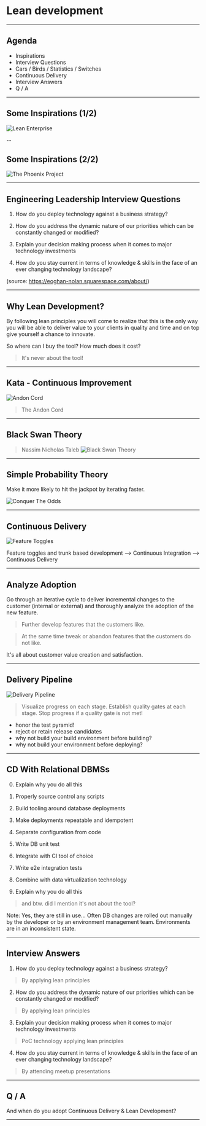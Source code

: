 Lean development
================



---

Agenda
-------------------------------------------------------

* Inspirations
* Interview Questions
* Cars / Birds / Statistics / Switches
* Continuous Delivery
* Interview Answers
* Q / A

---

Some Inspirations (1/2)
-----------------------------------------------------


![Lean Enterprise](img/leanenterprise.jpg)


--

Some Inspirations (2/2)
-----------------------------------------------------


![The Phoenix Project](img/phoenixproject.jpg)


---

Engineering Leadership Interview Questions
-----------------------------------------------------

1. How do you deploy technology against a business strategy?

2. How do you address the dynamic nature of our priorities which can be constantly changed or modified?

3. Explain your decision making process when it comes to major technology investments

4. How do you stay current in terms of knowledge & skills in the face of an ever changing technology landscape?


(source: https://eoghan-nolan.squarespace.com/about/)

---

Why Lean Development?
-----------------------------------------------------

By following lean principles you will come to realize that this is the only way you will be able to deliver value to your clients in quality and time and on top give yourself a chance to innovate.


So where can I buy the tool? How much does it cost?


 > It's never about the tool!

---

Kata - Continuous Improvement
------------------------------

![Andon Cord](img/andoncord.png)

> The Andon Cord

---

Black Swan Theory
-----------------------------------------------------
> Nassim Nicholas Taleb
![Black Swan Theory](img/blackswan.jpg)


---

Simple Probability Theory
-----------------------------------------------------

Make it more likely to hit the jackpot by iterating faster.

![Conquer The Odds](img/adoptionchart.png)

---

Continuous Delivery
-----------------------------------------------------

![Feature Toggles](img/featuretoggles.jpg)

Feature toggles and trunk based development --> Continuous Integration --> Continuous Delivery

---

Analyze Adoption
----------------------------------------------------

Go through an iterative cycle to deliver incremental changes to the customer (internal or external) and thoroughly analyze the adoption of the new feature.


> Further develop features that the customers like.


> At the same time tweak or abandon features that the customers do not like.



It's all about customer value creation and satisfaction.  

---

Delivery Pipeline
-----------------------------------------------------

![Delivery Pipeline](img/deliverypipeline.png)

> Visualize progress on each stage.
> Establish quality gates at each stage.
> Stop progress if a quality gate is not met!

* honor the test pyramid!
* reject or retain release candidates
* why not build your build environment before building?
* why not build your environment before deploying?

---

CD With Relational DBMSs
-----------------------------------------------------


0. Explain why you do all this
1. Properly source control any scripts
2. Build tooling around database deployments
3. Make deployments repeatable and idempotent
4. Separate configuration from code
5. Write DB unit test
6. Integrate with CI tool of choice
7. Write e2e integration tests
8. Combine with data virtualization technology

0. Explain why you do all this

> and btw. did I mention it's not about the tool?

Note:
 Yes, they are still in use... Often DB changes are rolled out manually by the developer or by an environment management team. Environments are in an inconsistent state.

---

Interview Answers
-----------------------------------------------------

1. How do you deploy technology against a business strategy?
  > By applying lean principles
2. How do you address the dynamic nature of our priorities which can be constantly changed or modified?
  > By applying lean principles
3. Explain your decision making process when it comes to major technology investments
  > PoC technology applying lean principles
4. How do you stay current in terms of knowledge & skills in the face of an ever changing technology landscape?
  > By attending meetup presentations

---

Q / A
----------------------------------------------

And when do you adopt Continuous Delivery & Lean Development?


---
